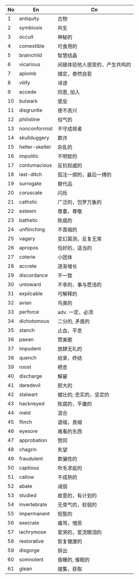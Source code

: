 | No  | En             | Cn              |
| --- | -------------- | --------------- |
| 1   | antiquity      | 古物              |
| 2   | symbiosis      | 共生              |
| 3   | occult         | 神秘的             |
| 4   | comestible     | 可食用的            |
| 5   | brainchild     | 智慧结晶            |
| 6   | vicarious      | 间接体验他人感受的，产生共鸣的 |
| 7   | aplomb         | 镇定，泰然自若         |
| 8   | vilify         | 诽谤              |
| 9   | accede         | 同意, 加入          |
| 10  | bulwark        | 堡垒              |
| 11  | disgruntle     | 使不高兴            |
| 12  | philistine     | 俗气的             |
| 13  | nonconformist  | 不守成规者           |
| 14  | skullduggery   | 欺诈              |
| 15  | helter-skelter | 杂乱的             |
| 16  | impolitic      | 不明智的            |
| 17  | contumacious   | 反抗权威的           |
| 18  | last-ditch     | 孤注一掷的，最后一搏的     |
| 19  | surrogate      | 替代品             |
| 20  | coruscate      | 闪烁              |
| 21  | catholic       | 广泛的，包罗万象的       |
| 22  | esteem         | 尊重，尊敬           |
| 23  | bathetic       | 陈腐的             |
| 24  | unflinching    | 不畏缩的            |
| 25  | vagary         | 变幻莫测，反复无常       |
| 26  | apropos        | 恰好的，适当的         |
| 27  | coterie        | 小团体             |
| 28  | accrete        | 逐渐增长            |
| 29  | discordance    | 不一致             |
| 30  | untoward       | 不幸的，事与愿违的       |
| 31  | explicable     | 可解释的            |
| 32  | avian          | 鸟类的             |
| 33  | perforce       | adv. 一定，必须      |
| 34  | dichotomous    | 二分的, 矛盾的        |
| 35  | stanch         | 止血，平息           |
| 36  | paean          | 赞美歌             |
| 37  | impudent       | 放肆无礼的           |
| 38  | quench         | 结束，终结           |
| 39  | roost          | 栖息              |
| 40  | discharge      | 解雇              |
| 41  | daredevil      | 胆大的             |
| 42  | stalwart       | 健壮的; 忠实的，坚定的    |
| 43  | hackneyed      | 陈腐的，平庸的         |
| 44  | meld           | 混合              |
| 45  | flinch         | 退缩，畏缩           |
| 46  | eyesore        | 难看的东西           |
| 47  | approbation    | 赞同              |
| 48  | chagrin        | 失望              |
| 49  | fraudulent     | 欺骗性的            |
| 50  | captious       | 吹毛求疵的           |
| 51  | callow         | 不成熟的            |
| 52  | abate          | 减弱              |
| 53  | studied        | 故意的，有计划的        |
| 54  | invertebrate   | 无骨气的，软弱的        |
| 55  | impermanent    | 短暂的             |
| 56  | execrate       | 痛骂，憎恶           |
| 57  | lachrymose     | 爱哭的，爱流眼泪的       |
| 58  | restorative    | 恢复健康的           |
| 59  | disgorge       | 排出              |
| 60  | somnolent      | 昏睡的, 催眠的        |
| 61  | glean          | 搜集，获取           |
